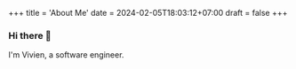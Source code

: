 +++
title = 'About Me'
date = 2024-02-05T18:03:12+07:00
draft = false
+++

### Hi there 👋

I'm Vivien, a software engineer.
